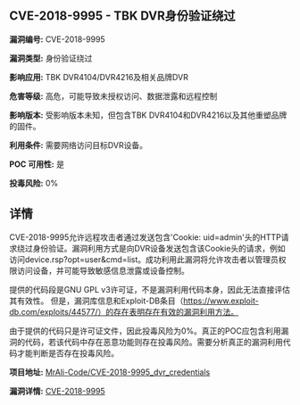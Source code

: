 ## CVE-2018-9995 - TBK DVR身份验证绕过

**漏洞编号:** CVE-2018-9995

**漏洞类型:** 身份验证绕过

**影响应用:** TBK DVR4104/DVR4216及相关品牌DVR

**危害等级:** 高危，可能导致未授权访问、数据泄露和远程控制

**影响版本:** 受影响版本未知，但包含TBK DVR4104和DVR4216以及其他重塑品牌的固件。

**利用条件:** 需要网络访问目标DVR设备。

**POC 可用性:** 是

**投毒风险:** 0%

## 详情

CVE-2018-9995允许远程攻击者通过发送包含'Cookie: uid=admin'头的HTTP请求绕过身份验证。漏洞利用方式是向DVR设备发送包含该Cookie头的请求，例如访问device.rsp?opt=user&cmd=list。成功利用此漏洞将允许攻击者以管理员权限访问设备，并可能导致敏感信息泄露或设备控制。

提供的代码段是GNU GPL v3许可证，不是漏洞利用代码本身，因此无法直接评估其有效性。 但是，漏洞库信息和Exploit-DB条目（https://www.exploit-db.com/exploits/44577/）的存在表明存在有效的漏洞利用方法。

由于提供的代码只是许可证文件，因此投毒风险为0%。真正的POC应包含利用漏洞的代码，若该代码中存在恶意功能则存在投毒风险。需要分析真正的漏洞利用代码才能判断是否存在投毒风险。

**项目地址:** [MrAli-Code/CVE-2018-9995_dvr_credentials](https://github.com/MrAli-Code/CVE-2018-9995_dvr_credentials)

**漏洞详情:** [CVE-2018-9995](https://nvd.nist.gov/vuln/detail/CVE-2018-9995)